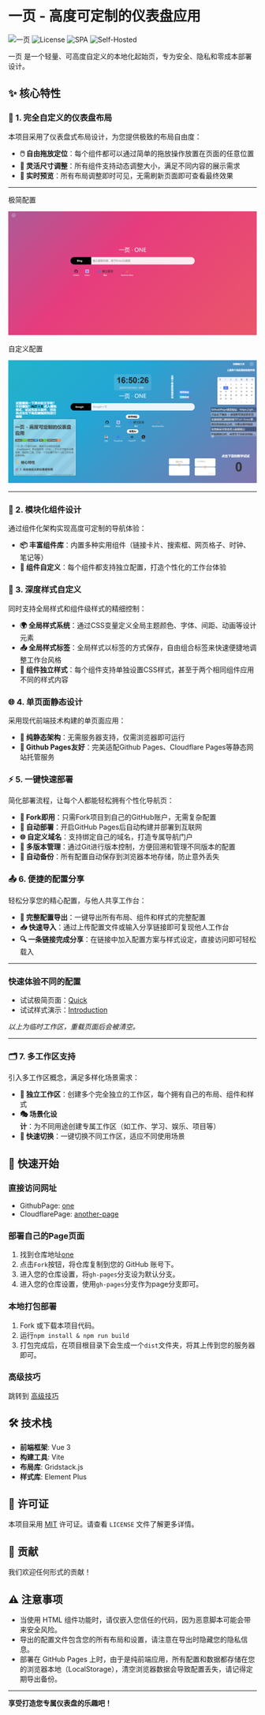 # 一页 - 高度可定制的仪表盘应用

![一页](https://img.shields.io/badge/Version-1.4.1-brightgreen) ![License](https://img.shields.io/badge/License-MIT-blue) ![SPA](https://img.shields.io/badge/SPA-Yes-success) ![Self-Hosted](https://img.shields.io/badge/Self--Hosted-Yes-important)

一页 是一个轻量、可高度自定义的本地化起始页，专为安全、隐私和零成本部署设计。

## ✨ 核心特性

### 🎯 1. 完全自定义的仪表盘布局

本项目采用了仪表盘式布局设计，为您提供极致的布局自由度：

- **🖱️ 自由拖放定位**：每个组件都可以通过简单的拖放操作放置在页面的任意位置
- **📏 灵活尺寸调整**：所有组件支持动态调整大小，满足不同内容的展示需求
- **👀 实时预览**：所有布局调整即时可见，无需刷新页面即可查看最终效果

------

极简配置

![quick-config.png](./docs/images/screenshots/quick-config.png)

自定义配置

![component-config.png](./docs/images/screenshots/component-config.png)

------

### 🧩 2. 模块化组件设计

通过组件化架构实现高度可定制的导航体验：

- **📦 丰富组件库**：内置多种实用组件（链接卡片、搜索框、网页格子、时钟、笔记等）
- **🎨 组件自定义**：每个组件都支持独立配置，打造个性化的工作台体验

### 🎨 3. 深度样式自定义

同时支持全局样式和组件级样式的精细控制：

- **🌍 全局样式系统**：通过CSS变量定义全局主题颜色、字体、间距、动画等设计元素
- **📤 全局样式标签**：全局样式以标签的方式保存，自由组合标签来快速便捷地调整工作台风格
- **🎯 组件独立样式**：每个组件支持单独设置CSS样式，甚至于两个相同组件应用不同的样式内容

### 🌐 4. 单页面静态设计

采用现代前端技术构建的单页面应用：

- **📄 纯静态架构**：无需服务器支持，仅需浏览器即可运行
- **🐙 Github Pages友好**：完美适配Github Pages、Cloudflare Pages等静态网站托管服务

### ⚡ 5. 一键快速部署

简化部署流程，让每个人都能轻松拥有个性化导航页：

- **🔱 Fork即用**：只需Fork项目到自己的GitHub账户，无需复杂配置
- **🚀 自动部署**：开启GitHub Pages后自动构建并部署到互联网
- **🌐 自定义域名**：支持绑定自己的域名，打造专属导航门户
- **🔄 多版本管理**：通过Git进行版本控制，方便回溯和管理不同版本的配置
- **💾 自动备份**：所有配置自动保存到浏览器本地存储，防止意外丢失

### 📤 6. 便捷的配置分享

轻松分享您的精心配置，与他人共享工作台：

- **💾 完整配置导出**：一键导出所有布局、组件和样式的完整配置
- **📥 快速导入**：通过上传配置文件或输入分享链接即可复现他人工作台
- **🔍 一条链接完成分享**：在链接中加入配置方案与样式设定，直接访问即可轻松载入

------

### 快速体验不同的配置

- 试试极简页面：[Quick](https://another-homepage.pages.dev/?config=https%3A%2F%2Fcdn.jsdmirror.cn%2Fgh%2FVerlif%2Fone%40main%2Fquick-config.json&workspace=temp)
- 试试样式演示：[Introduction](https://another-homepage.pages.dev/?config=config=https%3A%2F%2Fcdn.jsdmirror.com%2Fgh%2FVerlif%2Fone%40main%2Fintroduction-config.json&workspace=temp)

*以上为临时工作区，重载页面后会被清空。*

------

### 🗂️ 7. 多工作区支持

引入多工作区概念，满足多样化场景需求：

- **🏢 独立工作区**：创建多个完全独立的工作区，每个拥有自己的布局、组件和样式
- **🎭 场景化设计**：为不同用途创建专属工作区（如工作、学习、娱乐、项目等）
- **🔄 快速切换**：一键切换不同工作区，适应不同使用场景

## 🚀 快速开始

### 直接访问网址

- GithubPage: [one](https://verlif.github.io/one)
- CloudflarePage: [another-page](https://another-homepage.pages.dev/)

### 部署自己的Page页面

1. 找到仓库地址[one](https://github.com/Verlif/one)
2. 点击`Fork`按钮，将仓库复制到您的 GitHub 账号下。
3. 进入您的仓库设置，将`gh-pages`分支设为默认分支。
4. 进入您的仓库设置，使用`gh-pages`分支作为page分支即可。

### 本地打包部署

1. Fork 或下载本项目代码。
2. 运行`npm install & npm run build`
3. 打包完成后，在项目根目录下会生成一个`dist`文件夹，将其上传到您的服务器即可。

### 高级技巧

跳转到 [高级技巧](./docs/Advanced.md)

## 🛠️ 技术栈

- **前端框架**: Vue 3
- **构建工具**: Vite
- **布局库**: Gridstack.js
- **样式库**: Element Plus

## 📜 许可证

本项目采用 [MIT](https://opensource.org/licenses/MIT) 许可证。请查看 `LICENSE` 文件了解更多详情。

## 🤝 贡献

我们欢迎任何形式的贡献！

## ⚠️ 注意事项

- 当使用 HTML 组件功能时，请仅嵌入您信任的代码，因为恶意脚本可能会带来安全风险。
- 导出的配置文件包含您的所有布局和设置，请注意在导出时隐藏您的隐私信息。
- 部署在 GitHub Pages 上时，由于是纯前端应用，所有配置和数据都存储在您的浏览器本地（LocalStorage），清空浏览器数据会导致配置丢失，请记得定期导出备份。

---

**享受打造您专属仪表盘的乐趣吧！**